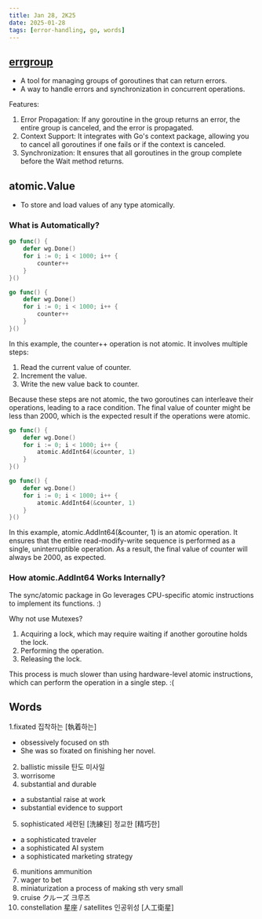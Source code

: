 ```yaml
---
title: Jan 28, 2K25
date: 2025-01-28
tags: [error-handling, go, words]
---
```


## [errgroup](https://pkg.go.dev/golang.org/x/sync/errgroup)

- A tool for managing groups of goroutines that can return errors.
- A way to handle errors and synchronization in concurrent operations.

Features:
1. Error Propagation: If any goroutine in the group returns an error, the entire group is canceled, and the error is propagated.
2. Context Support: It integrates with Go's context package, allowing you to cancel all goroutines if one fails or if the context is canceled.
3. Synchronization: It ensures that all goroutines in the group complete before the Wait method returns.

## atomic.Value

- To store and load values of any type atomically.

### What is Automatically?

``` go
go func() {
    defer wg.Done()
    for i := 0; i < 1000; i++ {
        counter++
    }
}()

go func() {
    defer wg.Done()
    for i := 0; i < 1000; i++ {
        counter++
    }
}()
```

In this example, the counter++ operation is not atomic. It involves multiple steps:
1. Read the current value of counter.
2. Increment the value.
3. Write the new value back to counter.

Because these steps are not atomic, the two goroutines can interleave their operations, leading to a race condition. The final value of counter might be less than 2000, which is the expected result if the operations were atomic.

``` go
go func() {
    defer wg.Done()
    for i := 0; i < 1000; i++ {
        atomic.AddInt64(&counter, 1)
    }
}()

go func() {
    defer wg.Done()
    for i := 0; i < 1000; i++ {
        atomic.AddInt64(&counter, 1)
    }
}()
```

In this example, atomic.AddInt64(&counter, 1) is an atomic operation. It ensures that the entire read-modify-write sequence is performed as a single, uninterruptible operation. As a result, the final value of counter will always be 2000, as expected.

### How atomic.AddInt64 Works Internally?

The sync/atomic package in Go leverages CPU-specific atomic instructions to implement its functions. :)

Why not use Mutexes?
1. Acquiring a lock, which may require waiting if another goroutine holds the lock.
2. Performing the operation.
3. Releasing the lock.

This process is much slower than using hardware-level atomic instructions, which can perform the operation in a single step. :(

## Words

1.fixated 집착하는 [執着하는]
  - obsessively focused on sth
  - She was so fixated on finishing her novel.
2. ballistic missile 탄도 미사일
3. worrisome
4. substantial and durable
  - a substantial raise at work
  - substantial evidence to support
5. sophisticated 세련된 [洗練된] 정교한 [精巧한]
  - a sophisticated traveler
  - a sophisticated AI system
  - a sophisticated marketing strategy
6. munitions ammunition
7. wager to bet
8. miniaturization a process of making sth very small
9. cruise クルーズ 크루즈
10. constellation 星座 / satellites 인공위성 [人工衛星]